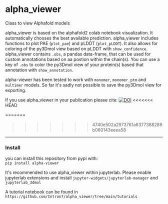 # alpha_viewer
Class to view Alphafold models

alpha_viewer is based on the alphafold2 colab notebook visualization. It automatically chooses the best available prediction. alpha_viewer includes functions to plot PAE (`plot_pae`) and pLDDT (`plot_pLDDT`). It also allows for coloring of the py3Dmol view based on pLDDT with `show_confidence`. alpha_viewer contains `.obs`, a pandas data-frame, that can be used for custom annotations based on aa postion within the chain(s). You can use a key of `.obs` to color the py3Dmol view of your protein(s) based that annotation with `show_annotation`.

alpha-viewer has been tested to work with `monomer`, `monomer_ptm` and `multimer` models.
So far it's sadly not possible to save the py3Dmol view for exporting.

If you use alpha_viewer in your publication please cite: <a href="https://doi.org/10.5281/zenodo.6548465"><img src="https://zenodo.org/badge/DOI/10.5281/zenodo.6548465.svg" alt="DOI"></a>
<<<<<<< HEAD

=======
>>>>>>> 4740e502a2973761a6377388289b060143eeea58


-------
### Install

you can install this repository from pypi with:\
`pip install alpha-viewer`


It's recommended to use alpha_viewer within jupyterlab. Please enable jupyterlab extensions and install `jupyter-widgets/jupyterlab-manager` and `jupyterlab_3dmol`


A tutorial notebook can be found in `https://github.com/Intron7/alpha_viewer/tree/main/tutorials`